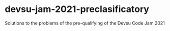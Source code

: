 # devsu-jam-2021-preclasificatory
Solutions to the problems of the pre-qualifying of the Devsu Code Jam 2021 
